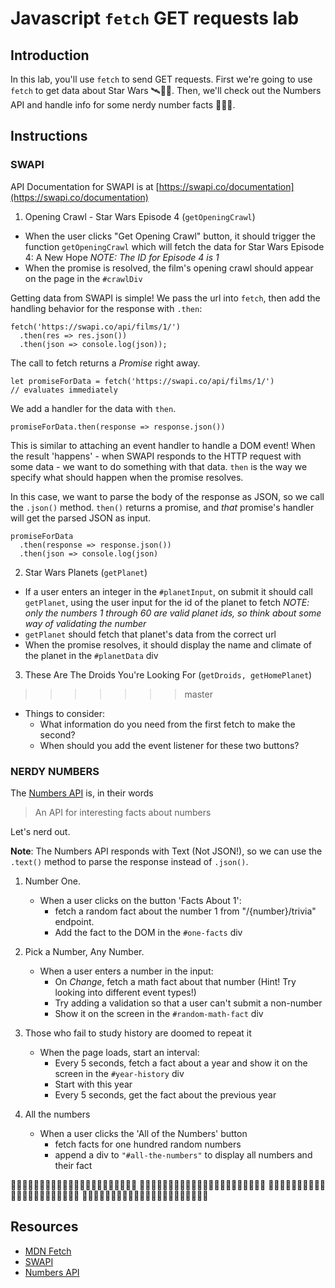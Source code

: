 # Javascript `fetch` GET requests lab

## Introduction

In this lab, you'll use `fetch` to send GET requests. First we're going to use `fetch` to get data about Star Wars 🛰👾🚀. Then, we'll check out the Numbers API and handle info for some nerdy number facts 🔢🤓📐.

## Instructions

### SWAPI

API Documentation for SWAPI is at [https://swapi.co/documentation](https://swapi.co/documentation)

1.  Opening Crawl - Star Wars Episode 4 (`getOpeningCrawl`)

- When the user clicks "Get Opening Crawl" button, it should trigger the function `getOpeningCrawl` which will fetch the data for Star Wars Episode 4: A New Hope
  _NOTE: The ID for Episode 4 is 1_
- When the promise is resolved, the film's opening crawl should appear on the page in the `#crawlDiv`

Getting data from SWAPI is simple! We pass the url into `fetch`, then add the handling behavior for the response with `.then`:

```
fetch('https://swapi.co/api/films/1/')
  .then(res => res.json())
  .then(json => console.log(json));
```

The call to fetch returns a _Promise_ right away.

```
let promiseForData = fetch('https://swapi.co/api/films/1/')
// evaluates immediately
```

We add a handler for the data with `then`.

```
promiseForData.then(response => response.json())
```

This is similar to attaching an event handler to handle a DOM event! When the result 'happens' - when SWAPI responds to the HTTP request with some data - we want to do something with that data. `then` is the way we specify what should happen when the promise resolves.

In this case, we want to parse the body of the response as JSON, so we call the `.json()` method. `then()` returns a promise, and _that_ promise's handler will get the parsed JSON as input.

```
promiseForData
  .then(response => response.json())
  .then(json => console.log(json)
```

2.  Star Wars Planets (`getPlanet`)

- If a user enters an integer in the `#planetInput`, on submit it should call `getPlanet`, using the user input for the id of the planet to fetch
  _NOTE: only the numbers 1 through 60 are valid planet ids, so think about some way of validating the number_
- `getPlanet` should fetch that planet's data from the correct url
- When the promise resolves, it should display the name and climate of the planet in the `#planetData` div

3.  These Are The Droids You're Looking For (`getDroids, getHomePlanet`)

> > > > > > > master

- Things to consider:
  - What information do you need from the first fetch to make the second?
  - When should you add the event listener for these two buttons?

### NERDY NUMBERS

The [Numbers API](http://numbersapi.com/) is, in their words

> An API for interesting facts about numbers

Let's nerd out.

**Note**: The Numbers API responds with Text (Not JSON!), so we can use the `.text()` method to parse the response instead of `.json()`.

1.  Number One.

    - When a user clicks on the button 'Facts About 1':
      - fetch a random fact about the number 1 from "/{number}/trivia" endpoint.
      - Add the fact to the DOM in the `#one-facts` div

2.  Pick a Number, Any Number.

    - When a user enters a number in the input:
      - On _Change_, fetch a math fact about that number (Hint! Try looking into different event types!)
      - Try adding a validation so that a user can't submit a non-number
      - Show it on the screen in the `#random-math-fact` div

3.  Those who fail to study history are doomed to repeat it

    - When the page loads, start an interval:
      - Every 5 seconds, fetch a fact about a year and show it on the screen in the `#year-history` div
      - Start with this year
      - Every 5 seconds, get the fact about the previous year

4.  All the numbers

    - When a user clicks the 'All of the Numbers' button
      - fetch facts for one hundred random numbers
      - append a div to `"#all-the-numbers"` to display all numbers and their fact

🔢🤓🔢🤓🔢🤓🔢🤓🔢🤓🔢🤓🔢🤓🔢🤓🔢🤓🔢🤓🔢🤓
🔢🤓🔢🤓🔢🤓🔢🤓🔢🤓🔢🤓🔢🤓🔢🤓🔢🤓🔢🤓🔢🤓
🔢🤓🔢🤓🔢🤓🔢🤓🔢🤓🔢🤓🔢🤓🔢🤓🔢🤓🔢🤓🔢🤓
🔢🤓🔢🤓🔢🤓🔢🤓🔢🤓🔢🤓🔢🤓🔢🤓🔢🤓🔢🤓🔢🤓

## Resources

- [MDN Fetch](https://developer.mozilla.org/en-US/docs/Web/API/Fetch_API)
- [SWAPI](https://swapi.co/documentation)
- [Numbers API](http://numbersapi.com/)
